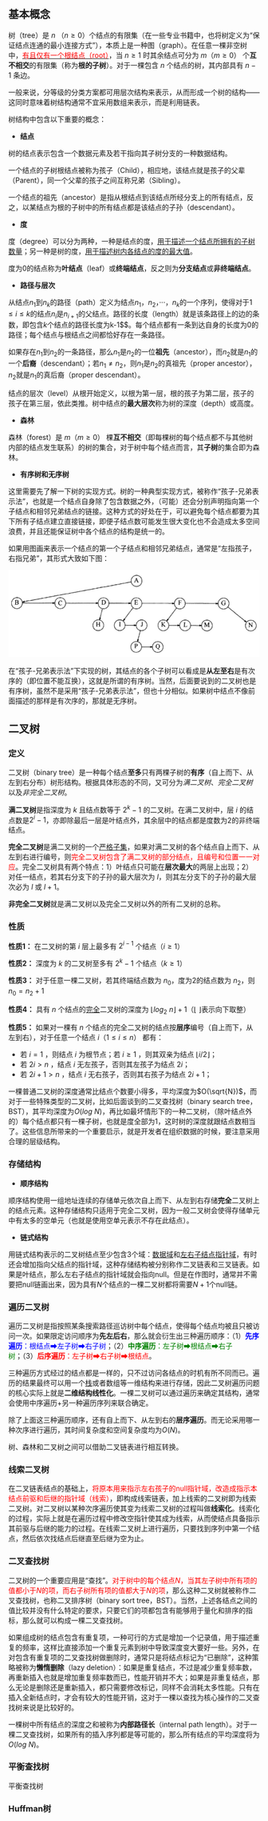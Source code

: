 ## 基本概念

树（tree）是 $n$ （$n \ge 0$）个结点的有限集（在一些专业书籍中，也将树定义为“保证结点连通的最小连接方式”），本质上是一种图（graph）。在任意一棵非空树中，<u><font color=red>有且仅有一个根结点（root）</font></u>，当 $n \ge 1$ 时其余结点可分为 $m （m \ge 0）$ 个**互不相交**的有限集（称为**根的子树**）。对于一棵包含 $n$ 个结点的树，其内部具有 $n - 1$ 条边。

一般来说，分等级的分类方案都可用层次结构来表示，从而形成一个树的结构——这同时意味着树结构通常不宜采用数组来表示，而是利用链表。

树结构中包含以下重要的概念：

+ **结点**

树的结点表示包含一个数据元素及若干指向其子树分支的一种数据结构。

一个结点的子树根结点被称为孩子（Child），相应地，该结点就是孩子的父辈（Parent），同一个父辈的孩子之间互称兄弟（Sibling）。

一个结点的祖先（ancestor）是指从根结点到该结点所经分支上的所有结点，反之，以某结点为根的子树中的所有结点都是该结点的子孙（descendant）。

+ **度**

度（degree）可以分为两种，一种是结点的度，<u>用于描述一个结点所拥有的子树数量</u>；另一种是树的度，<u>用于描述树内各结点的度的最大值</u>。

度为0的结点称为**叶结点**（leaf）或**终端结点**，反之则为**分支结点**或**非终端结点**。

+ **路径与层次**

从结点$n_1$到$n_k$的路径（path）定义为结点$n_1$，$n_2$，···，$n_k$的一个序列，使得对于$1 \le i \le k$的结点$n_i$是$n_{i+1}$的父结点。路径的长度（length）就是该条路径上的边的条数，即包含$k$个结点的路径长度为k-1$$。每个结点都有一条到达自身的长度为0的路径；每个结点与根结点之间都恰好存在一条路径。

如果存在$n_1$到$n_2$的一条路径，那么$n_1$是$n_2$的一位**祖先**（ancestor），而$n_2$就是$n_1$的一个**后裔**（descendant）；若$n_1 \ne n_2$，则$n_1$是$n_2$的真祖先（proper ancestor），$n_2$就是$n_1$的真后裔（proper descendant）。

结点的层次（level）从根开始定义，以根为第一层，根的孩子为第二层，孩子的孩子在第三层，依此类推。树中结点的**最大层次**称为树的深度（depth）或高度。

+ **森林**

森林（forest）是 $m（m \ge 0）$ 棵**互不相交**（即每棵树的每个结点都不与其他树内部的结点发生联系）的树的集合，对于树中每个结点而言，其**子树**的集合即为森林。

+ **有序树和无序树**

这里需要先了解一下树的实现方式。树的一种典型实现方式，被称作“孩子-兄弟表示法”，也就是一个结点自身除了包含数据之外，（可能）还会分别声明指向第一个子结点和相邻兄弟结点的链接。这种方式的好处在于，可以避免每个结点都要为其下所有子结点建立直接链接，即便子结点数可能发生很大变化也不会造成太多空间浪费，并且还能保证树中各个结点的结构是统一的。

如果用图画来表示一个结点的第一个子结点和相邻兄弟结点，通常是“左指孩子，右指兄弟”，其形式大致如下图：

![](pics/tree1.png)

在“孩子-兄弟表示法”下实现的树，其结点的各个子树可以看成是**从左至右**是有次序的（即位置不能互换），这就是所谓的有序树。当然，后面要说到的二叉树也是有序树，虽然不是采用“孩子-兄弟表示法”，但也十分相似。如果树中结点不像前面描述的那样是有次序的，那就是无序树。

## 二叉树

### 定义

二叉树（binary tree）是一种每个结点**至多**只有两棵子树的**有序**（自上而下、从左到右分布）树形结构。根据具体形态的不同，又可分为*满二叉树*、*完全二叉树* 以及*非完全二叉树*。

**满二叉树**是指深度为 $k$ 且结点数等于 $2^k-1$ 的二叉树。在满二叉树中，层 $i$ 的结点数是$2^i-1$，亦即除最后一层是叶结点外，其余层中的结点都是度数为2的非终端结点。

**完全二叉树**是满二叉树的一个<u>严格子集</u>，如果对满二叉树的各个结点自上而下、从左到右进行编号，则<font color=red>完全二叉树包含了满二叉树的部分结点，且编号和位置一一对应</font>。完全二叉树具有两个特点：1）叶结点只可能在**层次最大**的两层上出现；2）对任一结点，若其右分支下的子孙的最大层次为 $l$，则其左分支下的子孙的最大层次必为 $l$ 或 $l+1$。

**非完全二叉树**就是满二叉树以及完全二叉树以外的所有二叉树的总称。

### 性质

**性质1：**   在二叉树的第 $i$ 层上最多有 $2^{i-1}$ 个结点$（i \ge 1）$

**性质2：**   深度为 $k$ 的二叉树至多有 $2^k-1$ 个结点$（k \ge 1）$

**性质3：**   对于任意一棵二叉树，若其终端结点数为 $n_0$，度为2的结点数为 $n_2$，则 $n_0 = n_2 + 1$

**性质4：**   具有 $n$ 个结点的<u>完全</u>二叉树的深度为 $⌊log_2\ n⌋ + 1$（⌊ ⌋表示向下取整）

**性质5：**   如果对一棵有 $n$ 个结点的完全二叉树的结点按**层序**编号（自上而下，从左到右），对于任意一个结点 $i（1 \le i \le n）$ 都有：
* 若 $i = 1$ ，则结点 $i$ 为根节点；若 $i \ge 1$ ，则其双亲为结点 $⌊i/2⌋$；
* 若 $2i > n$ ，结点 $i$ 无左孩子，否则其左孩子为结点 $2i$；
* 若 $2i + 1 > n$ ，结点 $i$ 无右孩子，否则其右孩子为结点 $2i + 1$；

一棵普通二叉树的深度通常比结点个数要小得多，平均深度为$O(\sqrt{N})$，而对于一些特殊类型的二叉树，比如后面谈到的二叉查找树（binary search tree，BST），其平均深度为$O(log\ N)$，再比如最坏情形下的一种二叉树，（除叶结点外的）每个结点都只有一棵子树，也就是度全部为1，这时树的深度就跟结点数相当了。这些信息所带来的一个重要启示，就是开发者在组织数据的时候，要注意采用合理的层级结构。

### 存储结构

+ **顺序结构**

顺序结构使用一组地址连续的存储单元依次自上而下、从左到右存储**完全**二叉树上的结点元素。这种存储结构只适用于完全二叉树，因为一般二叉树会使得存储单元中有太多的空单元（也就是使用空单元表示不存在此结点）。

+ **链式结构**

用链式结构表示的二叉树结点至少包含3个域：<u>数据域</u>和<u>左右子结点指针域</u>，有时还会增加指向父结点的指针域，这种存储结构被分别称作二叉链表和三叉链表。如果是叶结点，那么左右子结点的指针域就会指向null。但是在作图时，通常并不需要把null链画出来，因为具有$N$个结点的一棵二叉树都将需要$N+1$个null链。

### 遍历二叉树

遍历二叉树是指按照某条搜索路径巡访树中每个结点，使得每个结点均被且只被访问一次。如果限定访问顺序为**先左后右**，那么就会衍生出三种遍历顺序：（1）<font color=blue>**先序遍历**：根结点➡左子树➡右子树</font>；（2）<font color=green>**中序遍历**：左子树➡根结点➡右子树</font>；（3）<font color=red>**后序遍历**：左子树➡右子树➡根结点</font>。

三种遍历方式经过的结点都是一样的，只不过访问各结点的时机有所不同而已。遍历的结果最终可以用一个[栈](DataStructure/stack?id=栈)或者数组等一维结构来进行存储，因此二叉树遍历问题的核心实际上就是**二维结构线性化**。一棵二叉树可以通过遍历来确定其结构，通常会使用中序遍历+另一种遍历序列来联合确定。

除了上面这三种遍历顺序，还有自上而下、从左到右的**层序遍历**。而无论采用哪一种次序进行遍历，其时间复杂度和空间复杂度均为$O(N)$。

树、森林和二叉树之间可以借助二叉链表进行相互转换。

### 线索二叉树

在二叉链表结点的基础上，<font color=red>将原本用来指示左右孩子的null指针域，改造成指示本结点前驱和后继的指针域（线索）</font>，即构成线索链表，加上线索的二叉树即为线索二叉树。对二叉树以某种次序遍历使其变为线索二叉树的过程叫做**线索化**。线索化的过程，实际上就是在遍历过程中修改空指针使其成为线索，从而使结点具备指示其前驱与后继的能力的过程。在线索二叉树上进行遍历，只要找到序列中第一个结点，然后依次找结点后继直至后继为空为止。

### 二叉查找树

二叉树的一个重要应用是“查找”。<font color=red>对于树中的每个结点$N$，当其左子树中所有项的值都小于$N$的项，而右子树所有项的值都大于$N$的项</font>，那么这种二叉树就被称作二叉查找树，也称二叉排序树（binary sort tree，BST）。当然，上述各结点之间的值比较并没有什么特定的要求，只要它们的项都包含有能够用于量化和排序的指标，那么就可以构成一棵二叉查找树。

如果组成树的结点包含有重复项，一种可行的方式是增加一个记录值，用于描述重复的频率，这样比直接添加一个重复元素到树中导致深度变大要好一些。另外，在对包含有重复项的二叉查找树做删除时，通常只是将结点标记为“已删除”，这种策略被称为**懒惰删除**（lazy deletion）：如果是重复结点，不过是减少重复频率数，再重新插入也就是增加重复频率数而已，性能开销并不大；如果是非重复结点，那么无论是删除还是重新插入，都只需要修改标记，同样不会消耗太多性能。只有在插入全新结点时，才会有较大的性能开销，这对于一棵以查找为核心操作的二叉查找树来说是比较好的。

一棵树中所有结点的深度之和被称为**内部路径长**（internal path length）。对于一棵二叉查找树，如果所有的插入序列都是等可能的，那么所有结点的平均深度将为$O(log\ N)$。

### 平衡查找树

平衡查找树

### Huffman树
